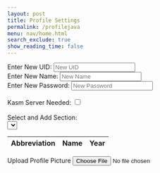 ```yaml
---
layout: post
title: Profile Settings
permalink: /profilejava
menu: nav/home.html
search_exclude: true
show_reading_time: false
---
```

<div class="profile-container">
 <div class="card">
   <form>
     <div>
       <label for="newUid">Enter New UID:</label>
       <input type="text" id="newUid" placeholder="New UID">
     </div>
     <div>
       <label for="newName">Enter New Name:</label>
       <input type="text" id="newName" placeholder="New Name">
     </div>
      <div>
       <label for="newPassword">Enter New Password:</label>
       <input type="text" id="newPassword" placeholder="New Password">
     </div>
     <br>
     <div>
       <label for="kasmServerNeeded">Kasm Server Needed:
       <input type="checkbox" id="kasmServerNeeded" onclick="toggleKasmServerNeeded()">
       </label>
     </div>
     <br>
     <div>
       <label for="sectionDropdown">Select and Add Section:</label>
       <div class="icon-container">
         <select id="sectionDropdown">
           <!-- Options will be dynamically populated -->
         </select>
         <i class="fas fa-plus" onclick="addSection()"></i>
       </div>
     </div>
     <table>
       <thead>
         <tr>
           <th>Abbreviation</th>
           <th>Name</th>
           <th>Year</th>
         </tr>
       </thead>
       <tbody id="profileResult">
         <!-- Table rows will be dynamically populated -->
       </tbody>
     </table>
     <label for="profilePicture" class="file-icon"> Upload Profile Picture <i class="fas fa-upload"></i> <!-- Replace this with your desired icon -->
     </label>
     <input type="file" id="profilePicture" accept="image/*" onchange="saveProfilePicture()">
     <div class="image-container" id="profileImageBox">
         <!-- Profile picture will be displayed here -->
     </div>
     <p id="profile-message" style="color: red;"></p>
   </form>
 </div>
</div>
<script type="module">
// Import fetchOptions from config.js
import {javaURI, fetchOptions } from '{{site.baseurl}}/assets/js/api/config.js';
// Import functions from config.js
import { putUpdate, postUpdate, deleteData, logoutUser } from "{{site.baseurl}}/assets/js/api/profile.js";
// Function to fetch user profile data
async function fetchUserProfile() {
    const URL = javaURI + "/api/person/get"; // Endpoint to fetch user profile data
    try {
        const response = await fetch(URL, fetchOptions);
        if (!response.ok) {
            throw new Error(`Failed to fetch user profile: ${response.status}`);
        }
        const profileData = await response.json();
        // Extract only the pfp field
        const profilePicture = profileData.pfp; // Assuming 'pfp' is the key for the profile picture
        // Display the profile picture
        displayUserProfile(profilePicture);
    } catch (error) {
        console.error('Error fetching user profile:', error.message);
        // Handle error display or fallback mechanism
    }
}
// Function to display user profile data
function displayUserProfile(profileData) {
    const profileImageBox = document.getElementById('profileImageBox');
    if (profileData.pfp) {
        const img = document.createElement('img');
        img.src = `data:image/jpeg;base64,${profileData.pfp}`;
        img.alt = 'Profile Picture';
        profileImageBox.innerHTML = ''; // Clear existing content
        profileImageBox.appendChild(img); // Append new image element
    } else {
        profileImageBox.innerHTML = '<p>No profile picture available.</p>';
    }
    // Display other profile information as needed
    // Example: Update HTML elements with profileData.username, profileData.email
}
// Function to save profile picture
window.saveProfilePicture = async function () {
    const fileInput = document.getElementById('profilePicture');
    const file = fileInput.files[0];
    if (file) {
        const reader = new FileReader();
        reader.onload = function() {
            const profileImageBox = document.getElementById('profileImageBox');
            profileImageBox.innerHTML = `<img src="${reader.result}" alt="Profile Picture">`;
        };
        reader.readAsDataURL(file);
    }
    if (!file) return;
    try {
        const base64String = await convertToBase64(file);
        await sendProfilePicture(base64String);
        console.log('Profile picture uploaded successfully!');
    } catch (error) {
        console.error('Error uploading profile picture:', error.message);
        // Handle error display or fallback mechanism
    }
}
// Function to convert file to base64
async function convertToBase64(file) {
    return new Promise((resolve, reject) => {
        const reader = new FileReader();
        reader.onload = () => resolve(reader.result.split(',')[1]); // Remove the prefix part of the result
        reader.onerror = error => reject(error);
        reader.readAsDataURL(file);
    });
}
// Function to send profile picture to server
async function sendProfilePicture(base64String) {
   const URL = javaURI + "/api/person/update"; // Adjust endpoint as needed
   // Create options object for PUT request
   const options = {
       URL,
       body: { pfp: base64String },
       message: 'profile-message', // Adjust the message area as needed
       callback: () => {
           console.log('Profile picture uploaded successfully!');
           // Handle success response as needed
       }
   };
   try {
       await putUpdate(options);
   } catch (error) {
       console.error('Error uploading profile picture:', error.message);
       document.getElementById('profile-message').textContent = 'Error uploading profile picture: ' + error.message;
   }
}
  // Function to update UI with new UID and change placeholder
window.updateUidField = function(newUid) {
  const uidInput = document.getElementById('newUid');
  uidInput.value = newUid;
  uidInput.placeholder = newUid;
}
// Function to update UI with new Name and change placeholder
window.updateNameField = function(newName) {
  const nameInput = document.getElementById('newName');
  nameInput.value = newName;
  nameInput.placeholder = newName;
}
// Function to change UID
window.changeUid = async function(uid) {
   if (uid) {
       const URL = javaURI + "/api/person/update"; // Adjusted endpoint
       const options = {
           URL,
           body: { uid },
           message: 'uid-message', // Adjust the message area as needed
           callback: () => {
               alert("You updated your Github ID, so you will automatically be logged out. Be sure to remember your new github id to log in!");
               console.log('UID updated successfully!');
               window.updateUidField(uid);
               window.location.href = '/portfolio_2025/login'
           }
       };
       try {
           await putUpdate(options);
       } catch (error) {
           console.error('Error updating UID:', error.message);
           document.getElementById('uid-message').textContent = 'Error updating UID: ' + error.message;
       }
   }
}
window.changePassword = async function(password) {
   if (password) {
       const URL = javaURI + "/api/person/update"; // Adjusted endpoint
       const options = {
           URL,
           body: { password },
           message: 'password-message', // Adjust the message area as needed
           callback: () => {
               console.log('Password updated successfully!');
               window.location.href = '/portfolio_2025/login'
           }
       };
     try {
            alert("You updated your password, so you will automatically be logged out. Be sure to remember your password!");
           await putUpdate(options);
       } catch (error) {
           console.error('Error updating password:', error.message);
           document.getElementById('password-message').textContent = 'Error updating password: ' + error.message;
       }
   }
}
// Function to change Name
window.changeName = async function(name) {
   if (name) {
       const URL = javaURI + "/api/person/update";
       const options = {
           URL,
           body: { name },
           message: 'name-message',
           callback: () => {
               console.log('Name updated successfully!');
               window.updateNameField(name);
           }
       };
       try {
           await putUpdate(options);
       } catch (error) {
           console.error('Error updating Name:', error.message);
           document.getElementById('name-message').textContent = 'Error updating Name: ' + error.message;
       }
   }
}
// Event listener to trigger updateUid function when UID field is changed
document.getElementById('newUid').addEventListener('change', function() {
    const uid = this.value;
    window.changeUid(uid);
});
// Event listener to trigger updateName function when Name field is changed
document.getElementById('newName').addEventListener('change', function() {
    const name = this.value;
    window.changeName(name);
});
document.getElementById('newPassword').addEventListener('change', function() {
    const password = this.value;
    window.changePassword(password);
});
window.fetchKasmServerNeeded = async function() {
 const URL = javaURI + "/api/person/get"; // Adjusted endpoint
 try {
     const response = await fetch(URL, fetchOptions);
     if (!response.ok) {
         throw new Error(`Failed to fetch kasm_server_needed: ${response.status}`);
     }
     const userData = await response.json();
     const kasmServerNeeded = userData.kasmServerNeeded
     // Update checkbox state based on fetched value
     const checkbox = document.getElementById('kasmServerNeeded');
     checkbox.checked = kasmServerNeeded;
 } catch (error) {
     console.error('Error fetching kasm_server_needed:', error.message);
     // Handle error display or fallback mechanism
 }
};
// Function to toggle kasm_server_needed attribute on checkbox change
window.toggleKasmServerNeeded = async function() {
   const checkbox = document.getElementById('kasmServerNeeded');
   const newKasmServerNeeded = checkbox.checked;
   const URL = javaURI + "/api/person/update"; // Adjusted endpoint
   const options = {
       URL,
       body: { kasmServerNeeded: newKasmServerNeeded },
       message: 'kasm-server-message', // Adjust the message area as needed
       callback: () => {
           console.log('Kasm Server Needed updated successfully!');
       }
   };
   try {
       alert(options);
       await putUpdate(options);
   } catch (error) {
       console.error('Error updating kasm_server_needed:', error.message);
       document.getElementById('kasm-server-message').textContent = 'Error updating kasm_server_needed: ' + error.message;
   }
}
   window.fetchUid = async function() {
    const URL = javaURI + "/api/person/get"; // Adjusted endpoint
    try {
        const response = await fetch(URL, fetchOptions);
        if (!response.ok) {
            throw new Error(`Failed to fetch UID: ${response.status}`);
        }
        const data = await response.json();
        return data.email;
    } catch (error) {
        console.error('Error fetching UID:', error.message);
        return null;
    }
};
// Function to fetch Name from backend
window.fetchName = async function() {
    const URL = javaURI + "/api/person/get"; // Adjusted endpoint
    try {
        const response = await fetch(URL, fetchOptions);
        if (!response.ok) {
            throw new Error(`Failed to fetch Name: ${response.status}`);
        }
        const data = await response.json();
        return data.name;
    } catch (error) {
        console.error('Error fetching Name:', error.message);
        return null;
    }
};
// Function to set placeholders for UID and Name
window.setPlaceholders = async function() {
    const uidInput = document.getElementById('newUid');
    const nameInput = document.getElementById('newName');
    try {
        const uid = await window.fetchUid();
        const name = await window.fetchName();
        if (uid !== null) {
            uidInput.placeholder = uid;
        }
        if (name !== null) {
            nameInput.placeholder = name;
        }
    } catch (error) {
        console.error('Error setting placeholders:', error.message);
    }
};
// Call fetchPredefinedSections and initializeProfileSetup when DOM content is loaded
document.addEventListener('DOMContentLoaded', async function () {
    try {
        await fetchUserProfile(); // Fetch user profile data
        await fetchKasmServerNeeded();
        await setPlaceholders();
    } catch (error) {
        console.error('Initialization error:', error.message);
        // Handle initialization error gracefully
    }
});
